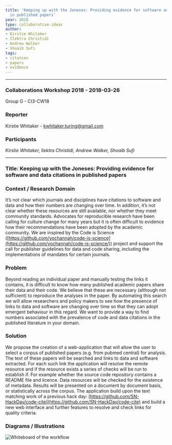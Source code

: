 ```yaml
---
title: 'Keeping up with the Joneses: Providing evidence for software and data citations
  in published papers'
year: 2018
type: collaborative-ideas
author:
- Kirstie Whitaker
- Ilektra Christidi
- Andrew Walker
- Shoaib Sufi
tags:
- citation
- papers
- evidence
---
```


<hr>

### Collaborations Workshop 2018 - 2018-03-26

Group G - CI3-CW18

### **Reporter**

Kirstie Whitaker - kwhitaker.turing@gmail.com

### **Participants**

_Kirstie Whitaker, Ilektra Christidi, Andrew Walker, Shoaib Sufi_

---

### Title: Keeping up with the Joneses: Providing evidence for software and data citations in published papers

### **Context / Research Domain**

It’s not clear which journals and disciplines have citations to software and data and how their numbers are changing over time. In addition, it’s not clear whether these resources are still available, nor whether they meet community standards. Advocates for reproducible research have been calling for culture change for many years but it is often difficult to evidence how their recommendations have been adopted by the academic community. We are inspired by the Code is Science ([https://github.com/yochannah/code-is-science](https://github.com/yochannah/code-is-science/)) project and support the call for publisher guidelines for data and code sharing, including the implementations of mandates for certain journals.

### **Problem**

Beyond reading an individual paper and manually testing the links it contains, it is difficult to know how many published academic papers share their data and their code. We believe that these are necessary (although not sufficient) to reproduce the analyses in the paper. By automating this search we will allow researchers and policy makers to see how the presence of links to data and software are changing over time so that they can adopt emergent behaviour in this regard. We want to provide a way to find numbers associated with the prevalence of code and data citations in the published literature in your domain.

### **Solution**

We propose the creation of a web-application that will allow the user to select a corpus of published papers (e.g. from pubmed central) for analysis. The text of these papers will be searched and links to data and software extracted. For each such link the application will resolve the remote resource and if the resource exists a series of checks will be run to establish if. For example whether the source code repository contains a README file and licence. Data resources will be checked for the existence of metadata. Results will be presented on a document by document basis, or statistically across the corpus. The application build upon the text matching work of a previous hack day: [https://github.com/SN-HackDay/code-cite](https://github.com/SN-HackDay/code-cite) and build a new web interface and further features to resolve and check links for quality criteria.

### **Diagrams / Illustrations**


![Whiteboard of the workflow](../images/cw18-joneses-whiteboard.png)
